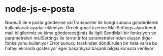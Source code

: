 # node-js-e-posta
NodeJS ile e posta gönderme 
varTransporter ile hangi sunucu gönderilerek kullanılacak ayarlar ekleniyor. Örnek gmail üzerine
MailSettings alanı kendi mail bilgilerimiz ve kime göndereceğimiz ile ilgili
SendMail bir fonksiyon ve parametreleri mailSettings ile (error,Info) parametrelerinden oluşan diğer fonksiyonu kullanıyor
Error sunucu tarafından döndürülen bir hata varsa bu hatayı ekranda gösteriyor
eğer başarılıysa başarılı bilgisi konsola veriliyor
